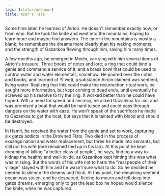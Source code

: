 ```yaml
---
tags: [status/unknown]
title: Azar's Tale
---
```



Some time later, he learned of Airion. He doesn't remember exactly how, or from who. But he took the knife and went into the mountains, hoping to learn more and maybe find answers. The time in the mountains is mostly a blank; he remembers the dreams more clearly than his waking moments, and the strength of Gazankoa flowing through him, saving him many times. 

A few months ago, he emerged in Medin, carrying with him several items of Airion's treasure. Three books of notes and lore; a ring that could bind a genie and command a service of it; and a brass bowl that could be used to control water and water elementals, somehow. He poured over the notes and books, and learned of Yi'weti, a substance Airion claimed was sentient, living water. Realizing that this could make the resurrection ritual work, he sought more information, but kept coming to dead ends, until eventually he screwed up his resolve to try the ring. It worked better than he could have hoped. With a need for speed and secrecy, he asked Gazankoa for aid, and was promised a boat that would be hard to see and could pass through dangers on the water with ease. He won't speak of the sacrifices he made to Gazankoa to get the boat, but says that it is tainted with blood and should be destroyed.

In Hamri, he received the water from the genie and set to work, capturing six gatza addicts in the Drowned Flats. Two died in the process of exsanguination and water replacement, but three he made into servants, but still not his wife (one remained tied up in his lair). At this point he kept dreaming of killing "a better class of people", he says, finding a way to kidnap the healthy and well-to-do, as Gazankoa kept hinting this was what was missing. But the words of his wife not to harm the "real people of their village" stayed with him and he wasn't sure what to do. So he decided he needed to silence the dreams and think. At this point, the remaining sentient ocean was stolen, and he despaired, fleeing to mourn and fell deep into gatza dreams, emerging only to get the lead box he hoped would silence the knife, when he was captured.
